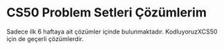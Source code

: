 # CS50 Problem Setleri Çözümlerim

Sadece ilk 6 haftaya ait çözümler içinde bulunmaktadır. KodluyoruzXCS50 için de geçerli çözümlerdir.
